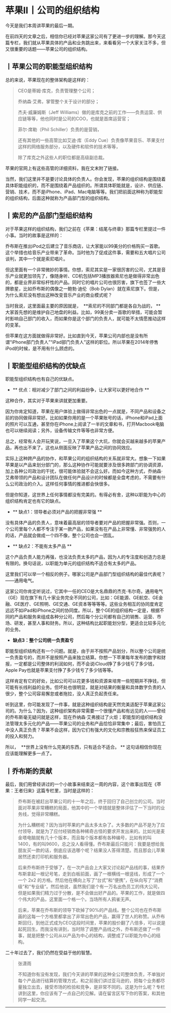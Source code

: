 # 苹果Ⅱ丨公司的组织结构

今天是我们本周讲苹果的最后一期。

在前四天的文章之后，相信你已经对苹果这家公司有了更进一步的理解。那今天这篇专栏，我们就从苹果具体的产品和业务跳出来，来看看另一个大家关注不多，但又很重要的话题——苹果公司的组织结构。

## 丨苹果公司的职能型组织结构

总的来说，苹果现在的整体架构是这样的：

> CEO是蒂姆·库克，负责管理整个公司；
> 
> 
> 
> 乔纳森·艾弗，掌管整个关于设计的部分；
> 
> 
> 
> 杰夫·威廉姆斯（Jeff Williams）做的是库克之前的工作——负责运营、供应链等等，他也同时是公司的COO，也就是首席运营官；
> 
> 
> 
> 菲尔·席勒（Phil Schiller）负责的是营销，
> 
> 
> 
> 还有其他的一些高管比如艾迪·库（Eddy Cue）负责像苹果音乐、苹果支付这样的网络服务部分，以及硬件和软件的技术等等，
> 
> 
> 
> 除了库克之外这些人的职位都是高级副总裁。

苹果的官网上有这些高管的详细资料，我在文末附了链接。

当然，我们这里并不是要讨论具体的负责人。你会发现，苹果的组织结构是围绕着具体职能组织的，而不是围绕着产品组织的。所谓具体职能就是，设计、供应链、营销、技术，而不是iPhone、iPad、Mac电脑等等。我们把前面这种称为职能型的组织结构，后面这种就称为产品部门型的组织结构。

## 丨索尼的产品部门型组织结构

对于苹果这样的组织结构，我们之前在《苹果：结尾与终章》那篇专栏里提过一件小事。当时的故事是这样的：

乔布斯在推出iPod之后建立了音乐商店，让大家能以99美分的价格购买一首歌。这个举措也给音乐产业带来了革命。当时他为了促成这件事，需要和五大唱片公司谈判，其中一个就是索尼唱片。

但这里面有一个非常微妙的事情。你想，索尼其实是一家很厉害的公司，尤其是音乐产业就更加领先了，像随身听、CD机包括MP3播放器索尼也是做得非常出色的，都是业界非常标杆性的产品。同时它的唱片公司也很厉害，旗下也签了一些大牌歌星，比如乔布斯的偶像之一鲍勃·迪伦（Bob Dylan）就在索尼旗下。但是，为什么索尼没有想出这种改变音乐产业的商业模式呢？

当时我说，这里面最主要的原因就是，  **索尼的不同部门都是各自为战的， ** 大家首先想的是维护自己地盘的利益。比如，99美分卖一首歌的举措，可能会暂时影响自己部门的收入，而如果你是这个部门的负责人，就可能不太情愿推动这样的变革。

但苹果在这方面就做得非常好。比如直到今天，苹果公司内部也是没有所谓“iPhone部门负责人”“iPad部门负责人”这样的职位。所以苹果在2014年停售iPod的时候，是不用有什么顾虑的。

## 丨职能型组织结构的优缺点

职能型组织结构也有自己的优缺点。

* ** 优点：相对减少了部门之间的利益纷争，让大家可以更好地合作 ** 

这种合作，其实对于苹果来讲就更加重要。

因为你肯定知道，苹果在用户体验上做得非常出色的一点就是，不同产品和设备之前的协同做得非常好。比如如果你用的是一个苹果账号的话，iPhone和iPad上面的照片可以互通，甚至你在iPhone上阅读了一半的文章和书，打开Macbook电脑也可以继续阅读；另外，设备传输文件等等也非常方便。

总之，经常有人会开玩笑说，一旦入了苹果这个大坑，你就会买越来越多的苹果产品，再也出不来了。这也从侧面反映了苹果产品之间的协同效应。

实际上这种跨产品的协作，和苹果公司的组织结构的关系就非常大。想象一下如果苹果是以产品来划分部门的，那么这种协作可能就要涉及很多跨部门的协调资源，加上各种公司政治的干扰，很可能体验就不会这么好。而如今这种方式，乔纳森·艾弗带领的产品和设计团队在做任何产品设计的时候都是全盘考虑的，不需要有什么公司政治的介入。这样任何事情的推进都会快很多。

但是你知道，这世界上任何事情都没有完美的。有得必有舍，这种以职能为中心的组织结构肯定也有它的缺点。

* ** 缺点1：领导者必须对产品的把握非常强 ** 

没有具体产品的负责人，意味着最高层的领导者要对产品的把握非常强。否则，一个公司里每个人都不专注于某一款产品，如果没有在产品上非常懂、非常强势的人的话，产品就会做成一个四不像，整个公司也会一团乱。

* ** 缺点2：不能有太多产品 ** 

这个产品负责人能力再强，也没法负责太多的产品，因为人的专注度和创造力总是有限的。换句话说，以职能为单元的组织结构不适合有太多的产品。

这里我们可以举一个相反的例子。哪家公司是产品部门型组织结构的最佳代表呢？——通用电气。

这家公司你肯定听说过，它其中一任的CEO是大名鼎鼎的杰克·韦尔奇。通用电气（GE）现在旗下有几十家业务完全不同的公司，比如：GE能源、GE航空、GE金融、GE医疗、GE照明、GE交通、GE资本等等等等。这些业务相互的协同度肯定远远不如iPad和iPhone之间的协同度。所以，整个GE的组织结构一定是，根据不同的产品和服务来组成各种分公司，然后每个分公司都有自己的销售、运营、市场、研发，甚至人事和财务。所以，这种结构比起职能划分型，更适合比较多元化的业务。

* **缺点3：整个公司统一负责盈亏** 

职能型组织结构还有一个问题。就是，由于并不按照产品划分，所以整个公司是统一负责盈亏的，而并不是按照产品来独立结算。你想一下苹果每年发布的数字和财报，一定都是公司整体的利润如何，而不会说iCloud挣了多少钱亏了多少钱，Apple Pay也就是苹果支付挣了多少钱亏了多少钱等等。

这样肯定有它的好处，比如公司可以花更多钱和资源来培育一些短期并不挣钱，但可能有长线利益的业务。但坏处也很明显，就是对结果的衡量和具体数字负责的人很少，整个公司容易懈怠或者拖拉，没人真正负起责任来。

听到这里，你可能发现了一件事，就是这种组织结构是天然完美适配于苹果这家公司的。为什么？因为，这种组织架构非常需要一个很懂产品和有远见的人——曾经的乔布斯毫无疑问就是这样，现在乔纳森·艾弗接过了火炬；职能型的组织结构没法管理太多元化的产品——苹果公司的业务和产品恰恰非常集中；最后，害怕员工中没人真正负责？苹果不会这样，因为它们有强大的文化和宗教般狂热来保证员工的投入和努力。

所以，  **世界上没有什么完美的东西，只有适合不适合。 ** 这句话相信你现在应该能理解更多一点了。

## 丨乔布斯的贡献

最后，我们用曾经讲过的一个小故事来结束这一周的内容，这个故事出现在《苹果：王者归来》这篇专栏里，当时是这样的：

> 乔布斯在被赶出苹果公司的十一年之后，终于回归了自己创立的公司。当时面对苹果非常糟糕的局面，他其中的一个举措就是整体评估了一下当时的业务线，觉得非常糟糕。
> 
> 
> 
> 为什么糟糕呢？因为当时苹果的产品太多太杂了。大多数的产品不是为了应付领导，就是为了应付经销商各种稀奇古怪的要求开发出来的。比如光是麦金塔电脑就有几十个版本，而且每个版本都有各种编号，比如有的叫1400，有的叫9600，总之没人看得懂。乔布斯最后只能问：我要是想给我朋友买一款的话，倒底应该选哪个呢？结果没人答得清楚。而且那会儿苹果居然还卖打印机和服务器。
> 
> 
> 
> 后来乔布斯终于受够了，在一次产品会上大家又讨论起产品线的事，结果乔布斯拿起一根记号笔，走到白板前面，画了一根横线一根竖线，形成了一个一个 2x2 的方格。然后他在横向上写了“台式”和“便携”，在纵向写了“消费级”和“专业级”。然后他说，虽然我们是个有一万名出色员工的伟大公司，但是如果我们精力过于分散，是不会做出好产品的。苹果的工作，就是做四个伟大的产品，这里面一个格一个。当场所有人鸦雀无声。
> 
> 
> 
> 后来，苹果在乔布斯的领导下砍掉了90%的产品线。整个公司也在乔布斯画的这每一个方格里都拿出了非常出色的产品，赢得了世人的称赞。从乔布斯回归，到他正式成为CEO这段时间里，苹果的股价翻了八倍多，可以说是起死回生。而我没有讲到，当时除了调整产品线之外，乔布斯还做了一件事，就是把整个公司从以产品为中心的结构，调整成了以职能为中心的结构。

二十年过去了，我们仍然在受益于他的智慧。

> 张潇雨
> 
> 不知道你有没有发现，我们今天讲的苹果的这种全公司整体负责，不单独对每个产品进行结算的管理方式，和之前我们讲过亚马逊的，把每个业务都尽量独立出去，接受市场的检验和竞争，是非常不同的。这是为什么呢？专栏讲到这里，你应该有了一点自己的见解。请在留言区写下你的答案，和其他同学一起交流。

---
